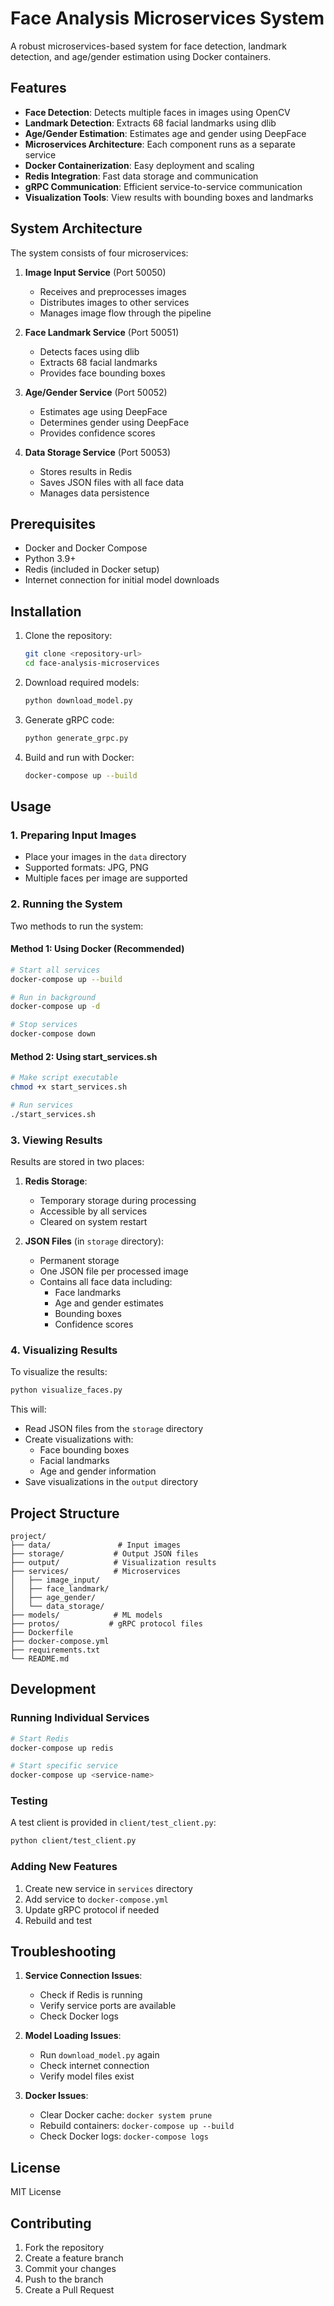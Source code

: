 # Face Analysis Microservices System

A robust microservices-based system for face detection, landmark detection, and age/gender estimation using Docker containers.

## Features

- **Face Detection**: Detects multiple faces in images using OpenCV
- **Landmark Detection**: Extracts 68 facial landmarks using dlib
- **Age/Gender Estimation**: Estimates age and gender using DeepFace
- **Microservices Architecture**: Each component runs as a separate service
- **Docker Containerization**: Easy deployment and scaling
- **Redis Integration**: Fast data storage and communication
- **gRPC Communication**: Efficient service-to-service communication
- **Visualization Tools**: View results with bounding boxes and landmarks

## System Architecture

The system consists of four microservices:

1. **Image Input Service** (Port 50050)
   - Receives and preprocesses images
   - Distributes images to other services
   - Manages image flow through the pipeline

2. **Face Landmark Service** (Port 50051)
   - Detects faces using dlib
   - Extracts 68 facial landmarks
   - Provides face bounding boxes

3. **Age/Gender Service** (Port 50052)
   - Estimates age using DeepFace
   - Determines gender using DeepFace
   - Provides confidence scores

4. **Data Storage Service** (Port 50053)
   - Stores results in Redis
   - Saves JSON files with all face data
   - Manages data persistence

## Prerequisites

- Docker and Docker Compose
- Python 3.9+
- Redis (included in Docker setup)
- Internet connection for initial model downloads

## Installation

1. Clone the repository:
   ```bash
   git clone <repository-url>
   cd face-analysis-microservices
   ```

2. Download required models:
   ```bash
   python download_model.py
   ```

3. Generate gRPC code:
   ```bash
   python generate_grpc.py
   ```

4. Build and run with Docker:
   ```bash
   docker-compose up --build
   ```

## Usage

### 1. Preparing Input Images

- Place your images in the `data` directory
- Supported formats: JPG, PNG
- Multiple faces per image are supported

### 2. Running the System

Two methods to run the system:

#### Method 1: Using Docker (Recommended)
```bash
# Start all services
docker-compose up --build

# Run in background
docker-compose up -d

# Stop services
docker-compose down
```

#### Method 2: Using start_services.sh
```bash
# Make script executable
chmod +x start_services.sh

# Run services
./start_services.sh
```

### 3. Viewing Results

Results are stored in two places:

1. **Redis Storage**:
   - Temporary storage during processing
   - Accessible by all services
   - Cleared on system restart

2. **JSON Files** (in `storage` directory):
   - Permanent storage
   - One JSON file per processed image
   - Contains all face data including:
     - Face landmarks
     - Age and gender estimates
     - Bounding boxes
     - Confidence scores

### 4. Visualizing Results

To visualize the results:
```bash
python visualize_faces.py
```

This will:
- Read JSON files from the `storage` directory
- Create visualizations with:
  - Face bounding boxes
  - Facial landmarks
  - Age and gender information
- Save visualizations in the `output` directory

## Project Structure

```
project/
├── data/               # Input images
├── storage/           # Output JSON files
├── output/            # Visualization results
├── services/          # Microservices
│   ├── image_input/
│   ├── face_landmark/
│   ├── age_gender/
│   └── data_storage/
├── models/            # ML models
├── protos/           # gRPC protocol files
├── Dockerfile
├── docker-compose.yml
├── requirements.txt
└── README.md
```

## Development

### Running Individual Services

```bash
# Start Redis
docker-compose up redis

# Start specific service
docker-compose up <service-name>
```

### Testing

A test client is provided in `client/test_client.py`:
```bash
python client/test_client.py
```

### Adding New Features

1. Create new service in `services` directory
2. Add service to `docker-compose.yml`
3. Update gRPC protocol if needed
4. Rebuild and test

## Troubleshooting

1. **Service Connection Issues**:
   - Check if Redis is running
   - Verify service ports are available
   - Check Docker logs

2. **Model Loading Issues**:
   - Run `download_model.py` again
   - Check internet connection
   - Verify model files exist

3. **Docker Issues**:
   - Clear Docker cache: `docker system prune`
   - Rebuild containers: `docker-compose up --build`
   - Check Docker logs: `docker-compose logs`

## License

MIT License

## Contributing

1. Fork the repository
2. Create a feature branch
3. Commit your changes
4. Push to the branch
5. Create a Pull Request 
